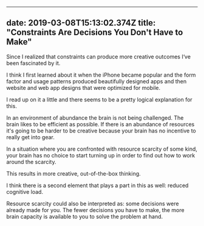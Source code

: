 
---
date: 2019-03-08T15:13:02.374Z
title: "Constraints Are Decisions You Don't Have to Make"
---

Since I realized that constraints can produce more creative outcomes I‘ve been fascinated by it. 

I think I first learned about it when the iPhone became popular and the form factor and usage patterns produced beautifully designed apps and then website and web app designs that were optimized for mobile.

I read up on it a little and there seems to be a pretty logical explanation for this. 

In an environment of abundance the brain is not being challenged. The brain likes to be efficient as possible. If there is an abundance of resources it's going to be harder to be creative because your brain has no incentive to really get into gear. 

In a situation where you are confronted with resource scarcity of some kind, your brain has no choice to start turning up in order to find out how to work around the scarcity. 

This results in more creative, out-of-the-box thinking.

I think there is a second element that plays a part in this as well: reduced cognitive load. 

Resource scarcity could also be interpreted as: some decisions were already made for you. The fewer decisions you have to make, the more brain capacity is available to you to solve the problem at hand. 